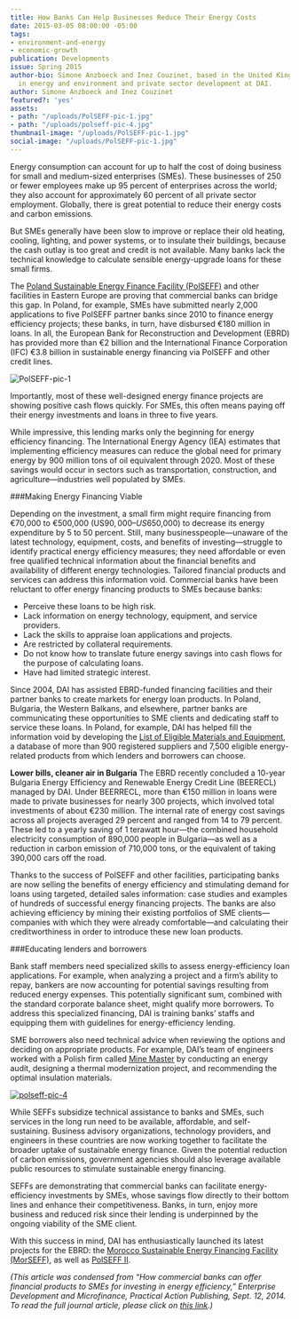 ```yaml
---
title: How Banks Can Help Businesses Reduce Their Energy Costs
date: 2015-03-05 08:00:00 -05:00
tags:
- environment-and-energy
- economic-growth
publication: Developments
issue: Spring 2015
author-bio: Simone Anzboeck and Inez Couzinet, based in the United Kingdom, are specialists
  in energy and environment and private sector development at DAI.
author: Simone Anzboeck and Inez Couzinet
featured?: 'yes'
assets:
- path: "/uploads/PolSEFF-pic-1.jpg"
- path: "/uploads/polseff-pic-4.jpg"
thumbnail-image: "/uploads/PolSEFF-pic-1.jpg"
social-image: "/uploads/PolSEFF-pic-1.jpg"
---
```


Energy consumption can account for up to half the cost of doing business for small and medium-sized enterprises (SMEs). These businesses of 250 or fewer employees make up 95 percent of enterprises across the world; they also account for approximately 60 percent of all private sector employment. Globally, there is great potential to reduce their energy costs and carbon emissions.



But SMEs generally have been slow to improve or replace their old heating, cooling, lighting, and power systems, or to insulate their buildings, because the cash outlay is too great and credit is not available. Many banks lack the technical knowledge to calculate sensible energy-upgrade loans for these small firms.

The [Poland Sustainable Energy Finance Facility (PolSEFF)](http://dai.com/our-work/projects/poland%E2%80%94polish-sustainable-energy-financing-facility-polseff) and other facilities in Eastern Europe are proving that commercial banks can bridge this gap. In Poland, for example, SMEs have submitted nearly 2,000 applications to five PolSEFF partner banks since 2010 to finance energy efficiency projects; these banks, in turn, have disbursed €180 million in loans. In all, the European Bank for Reconstruction and Development (EBRD) has provided more than €2 billion and the International Finance Corporation (IFC) €3.8 billion in sustainable energy financing via PolSEFF and other credit lines.

![PolSEFF-pic-1](/uploads/PolSEFF-pic-1.jpg) 

Importantly, most of these well-designed energy finance projects are showing positive cash flows quickly. For SMEs, this often means paying off their energy investments and loans in three to five years.

While impressive, this lending marks only the beginning for energy efficiency financing. The International Energy Agency (IEA) estimates that implementing efficiency measures can reduce the global need for primary energy by 900 million tons of oil equivalent through 2020. Most of these savings would occur in sectors such as transportation, construction, and agriculture—industries well populated by SMEs.

###Making Energy Financing Viable

Depending on the investment, a small firm might require financing from €70,000 to €500,000 (US$90,000–US$650,000) to decrease its energy expenditure by 5 to 50 percent. Still, many businesspeople—unaware of the latest technology, equipment, costs, and benefits of investing—struggle to identify practical energy efficiency measures; they need  affordable or even free qualified technical information about the financial benefits and availability of different energy technologies. Tailored financial products and services can address this information void.
Commercial banks have been reluctant to offer energy financing products to SMEs because banks:

* Perceive these loans to be high risk.
* Lack information on energy technology, equipment, and service providers.
* Lack the skills to appraise loan applications and projects.
* Are restricted by collateral requirements.
* Do not know how to translate future energy savings into cash flows for the purpose of calculating loans.
* Have had limited strategic interest.

Since 2004, DAI has assisted EBRD-funded financing facilities and their partner banks to create markets for energy loan products. In Poland, Bulgaria, the Western Balkans, and elsewhere, partner banks are communicating these opportunities to SME clients and dedicating staff to service these loans. In Poland, for example, DAI has helped fill the information void by developing the [List of Eligible Materials and Equipment](http://www.polseff2.org/sites/default/files/simplified_procedure_new_design_v1.pdf), a database of more than 900 registered suppliers and 7,500 eligible energy-related products from which lenders and borrowers can choose.

<aside><p><strong>Lower bills, cleaner air in Bulgaria</strong>
The EBRD recently concluded a 10-year Bulgaria Energy Efficiency and Renewable Energy Credit Line (BEERECL) managed by DAI. Under BEERRECL, more than €150 million in loans were made to private businesses for nearly 300 projects, which involved total investments of about €230 million. The internal rate of energy cost savings across all projects averaged 29 percent and ranged from 14 to 79 percent. These led to a yearly saving of 1 terawatt hour—the combined household electricity consumption of 890,000 people in Bulgaria—as well as a reduction in carbon emission of 710,000 tons, or the equivalent of taking 390,000 cars off the road.</p>
</aside>

Thanks to the success of PolSEFF and other facilities, participating banks are now selling the benefits of energy efficiency and stimulating demand for loans using targeted, detailed sales information: case studies and examples of hundreds of successful energy financing projects. The banks are also achieving efficiency by mining their existing portfolios of SME clients—companies with which they were already comfortable—and calculating their creditworthiness in order to introduce these new loan products.

###Educating lenders and borrowers

Bank staff members need specialized skills to assess energy-efficiency loan applications. For example, when analyzing a project and a firm’s ability to repay, bankers are now accounting for potential savings resulting from reduced energy expenses. This potentially significant sum, combined with the standard corporate balance sheet, might qualify more borrowers. To address this specialized financing, DAI is training banks’ staffs and equipping them with guidelines for energy-efficiency lending.

SME borrowers also need technical advice when reviewing the options and deciding on appropriate products. For example, DAI’s team of engineers worked with a Polish firm called [Mine Master](https://www.youtube.com/watch?v=28itetJG0fM) by conducting an energy audit, designing a thermal modernization project, and recommending the optimal insulation materials.

[![polseff-pic-4](/uploads/polseff-pic-4.jpg)](https://www.youtube.com/watch?v=28itetJG0fM)

While SEFFs subsidize technical assistance to banks and SMEs, such services in the long run need to be available, affordable, and self-sustaining. Business advisory organizations, technology providers, and engineers in these countries are now working together to facilitate the broader uptake of sustainable energy finance. Given the potential reduction of carbon emissions, government agencies should also leverage available public resources to stimulate sustainable energy financing.

SEFFs are demonstrating that commercial banks can facilitate energy-efficiency investments by SMEs, whose savings flow directly to their bottom lines and enhance their competitiveness. Banks, in turn, enjoy more business and reduced risk since their lending is underpinned by the ongoing viability of the SME client.

With this success in mind, DAI has enthusiastically launched its latest projects for the EBRD: the [Morocco Sustainable Energy Financing Facility (MorSEFF)](https://www.dai.com/our-work/projects/morocco-sustainable-energy-financing-facility-morseff), as well as [PolSEFF II](http://dai.com/news-publications/news/ebrd-launches-%E2%82%AC200-million-sustainable-energy-financing-facility-poland).

*(This article was condensed from “How commercial banks can offer financial products to SMEs for investing in energy efficiency,” Enterprise Development and Microfinance, Practical Action Publishing, Sept. 12, 2014. To read the full journal article, please click on [this link](http://practicalaction.metapress.com/content/3421776826g33243/).)*
